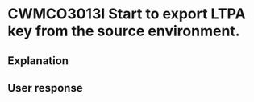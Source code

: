 # CWMCO3013I Start to export LTPA key from the source environment.

## Explanation

## User response